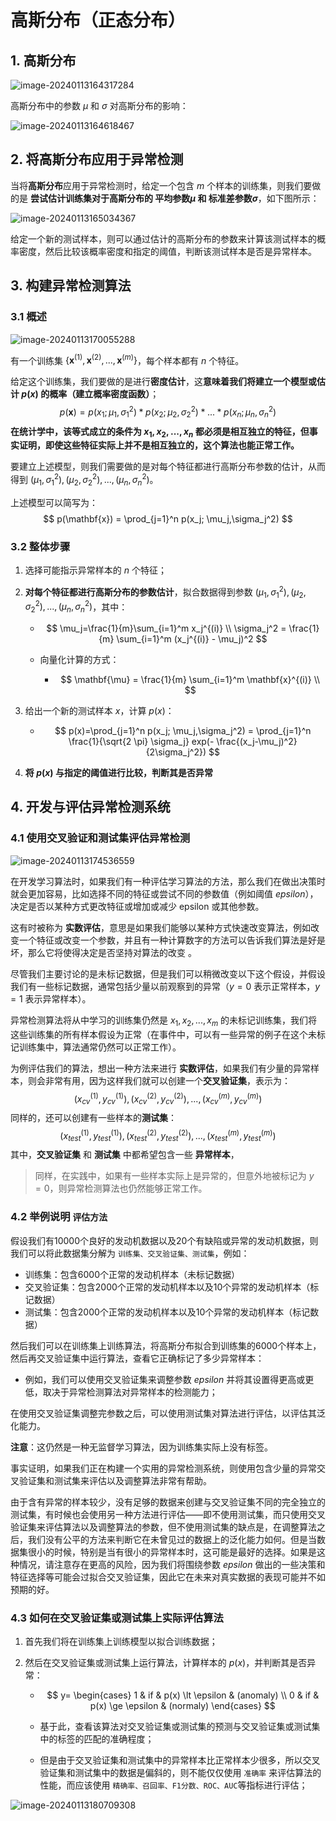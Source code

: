 # 高斯分布（正态分布）

## 1. 高斯分布

![image-20240113164317284](C:\Users\chen\AppData\Roaming\Typora\typora-user-images\image-20240113164317284.png) 



高斯分布中的参数 $\mu$ 和 $\sigma$ 对高斯分布的影响：

![image-20240113164618467](C:\Users\chen\AppData\Roaming\Typora\typora-user-images\image-20240113164618467.png)



## 2. 将高斯分布应用于异常检测

当将**高斯分布**应用于异常检测时，给定一个包含 $m$ 个样本的训练集，则我们要做的是 **尝试估计训练集对于高斯分布的 平均参数$\mu$ 和 标准差参数$\sigma$**，如下图所示：

![image-20240113165034367](C:\Users\chen\AppData\Roaming\Typora\typora-user-images\image-20240113165034367.png)

给定一个新的测试样本，则可以通过估计的高斯分布的参数来计算该测试样本的概率密度，然后比较该概率密度和指定的阈值，判断该测试样本是否是异常样本。





## 3. 构建异常检测算法

### 3.1 概述

![image-20240113170055288](C:\Users\chen\AppData\Roaming\Typora\typora-user-images\image-20240113170055288.png)

有一个训练集 $\{\mathbf{x}^{(1)},\mathbf{x}^{(2)},...,\mathbf{x}^{(m)}\}$，每个样本都有 $n$ 个特征。

给定这个训练集，我们要做的是进行**密度估计**，这**意味着我们将建立一个模型或估计 $p(x)$ 的概率（建立概率密度函数）**；
$$
p(\mathbf{x})=p(x_1; \mu_1,\sigma_1^2) * p(x_2; \mu_2,\sigma_2^2)* ...*p(x_n; \mu_n,\sigma_n^2)
$$
**在统计学中，该等式成立的条件为 $x_1, x_2, ..., x_n$ 都必须是相互独立的特征，但事实证明，即使这些特征实际上并不是相互独立的，这个算法也能正常工作。**

要建立上述模型，则我们需要做的是对每个特征都进行高斯分布参数的估计，从而得到 $(\mu_1, \sigma_1^2), (\mu_2, \sigma_2^2), ..., (\mu_n, \sigma_n^2)$。

上述模型可以简写为：
$$
p(\mathbf{x}) = \prod_{j=1}^n p(x_j; \mu_j,\sigma_j^2)
$$

### 3.2 整体步骤

1. 选择可能指示异常样本的 $n$ 个特征；

2. **对每个特征都进行高斯分布的参数估计**，拟合数据得到参数 $(\mu_1, \sigma_1^2), (\mu_2, \sigma_2^2), ..., (\mu_n, \sigma_n^2)$，其中：

   - $$
     \mu_j=\frac{1}{m}\sum_{i=1}^m x_j^{(i)} \\
     \sigma_j^2 = \frac{1}{m} \sum_{i=1}^m (x_j^{(i)} - \mu_j)^2
     $$

   - 向量化计算的方式：

     - $$
       \mathbf{\mu} = \frac{1}{m} \sum_{i=1}^m \mathbf{x}^{(i)} \\
       $$

3. 给出一个新的测试样本 $x$，计算 $p(x)$：

   - $$
     p(x)=\prod_{j=1}^n p(x_j; \mu_j,\sigma_j^2) = \prod_{j=1}^n \frac{1}{\sqrt{2 \pi} \sigma_j} exp(- \frac{(x_j-\mu_j)^2}{2\sigma_j^2})
     $$

4. **将 $p(x)$ 与指定的阈值进行比较，判断其是否异常**



## 4. 开发与评估异常检测系统

### 4.1 使用交叉验证和测试集评估异常检测

![image-20240113174536559](C:\Users\chen\AppData\Roaming\Typora\typora-user-images\image-20240113174536559.png)

在开发学习算法时，如果我们有一种评估学习算法的方法，那么我们在做出决策时就会更加容易，比如选择不同的特征或尝试不同的参数值（例如阈值 $epsilon$），决定是否以某种方式更改特征或增加或减少 epsilon 或其他参数。

这有时被称为 **实数评估**，意思是如果我们能够以某种方式快速改变算法，例如改变一个特征或改变一个参数，并且有一种计算数字的方法可以告诉我们算法是好是坏，那么它将使得决定是否坚持对算法的改变 。



尽管我们主要讨论的是未标记数据，但是我们可以稍微改变以下这个假设，并假设我们有一些标记数据，通常包括少量以前观察到的异常（$y=0$ 表示正常样本，$y=1$ 表示异常样本）。

异常检测算法将从中学习的训练集仍然是 $x_1, x_2,...,x_m$ 的未标记训练集，我们将这些训练集的所有样本假设为正常（在事件中，可以有一些异常的例子在这个未标记训练集中，算法通常仍然可以正常工作）。

为例评估我们的算法，想出一种方法来进行 **实数评估**，如果我们有少量的异常样本，则会非常有用，因为这样我们就可以创建一个**交叉验证集**，表示为：
$$
(x_{cv}^{(1)}, y_{cv}^{(1)}),  (x_{cv}^{(2)}, y_{cv}^{(2)}),...,(x_{cv}^{(m)}, y_{cv}^{(m)})
$$
同样的，还可以创建有一些样本的**测试集**：
$$
(x_{test}^{(1)}, y_{test}^{(1)}),  (x_{test}^{(2)}, y_{test}^{(2)}),...,(x_{test}^{(m)}, y_{test}^{(m)})
$$
其中，**交叉验证集** 和 **测试集** 中都希望包含一些 **异常样本**，

> 同样，在实践中，如果有一些样本实际上是异常的，但意外地被标记为 $y=0$，则异常检测算法也仍然能够正常工作。



### 4.2 举例说明 `评估方法`

假设我们有10000个良好的发动机数据以及20个有缺陷或异常的发动机数据，则我们可以将此数据集分解为 `训练集、交叉验证集、测试集`，例如：

- 训练集：包含6000个正常的发动机样本（未标记数据）
- 交叉验证集：包含2000个正常的发动机样本以及10个异常的发动机样本（标记数据）
- 测试集：包含2000个正常的发动机样本以及10个异常的发动机样本（标记数据）

然后我们可以在训练集上训练算法，将高斯分布拟合到训练集的6000个样本上，然后再交叉验证集中运行算法，查看它正确标记了多少异常样本：

- 例如，我们可以使用交叉验证集来调整参数 $epsilon$ 并将其设置得更高或更低，取决于异常检测算法对异常样本的检测能力；

在使用交叉验证集调整完参数之后，可以使用测试集对算法进行评估，以评估其泛化能力。



**注意**：这仍然是一种无监督学习算法，因为训练集实际上没有标签。

事实证明，如果我们正在构建一个实用的异常检测系统，则使用包含少量的异常交叉验证集和测试集来评估以及调整算法非常有帮助。



由于含有异常的样本较少，没有足够的数据来创建与交叉验证集不同的完全独立的测试集，有时候也会使用另一种方法进行评估——即不使用测试集，而只使用交叉验证集来评估算法以及调整算法的参数，但不使用测试集的缺点是，在调整算法之后，我们没有公平的方法来判断它在未曾见过的数据上的泛化能力如何。但是当数据集很小的时候，特别是当有很小的异常样本时，这可能是最好的选择。如果是这种情况，请注意存在更高的风险，因为我们将围绕参数 $epsilon$ 做出的一些决策和特征选择等可能会过拟合交叉验证集，因此它在未来对真实数据的表现可能并不如预期的好。



### 4.3 如何在交叉验证集或测试集上实际评估算法

1. 首先我们将在训练集上训练模型以拟合训练数据；

2. 然后在交叉验证集或测试集上运行算法，计算样本的 $p(x)$，并判断其是否异常：

   - $$
     y=
     \begin{cases}
     1 & if & p(x) \lt \epsilon & (anomaly) \\
     0 & if & p(x) \ge \epsilon & (normaly)
     \end{cases}
     $$

   - 基于此，查看该算法对交叉验证集或测试集的预测与交叉验证集或测试集中的标签的匹配的准确程度；

   - 但是由于交叉验证集和测试集中的异常样本比正常样本少很多，所以交叉验证集和测试集中的数据是偏斜的，则不能仅仅使用 `准确率` 来评估算法的性能，而应该使用 `精确率、召回率、F1分数、ROC、AUC`等指标进行评估；

![image-20240113180709308](C:\Users\chen\AppData\Roaming\Typora\typora-user-images\image-20240113180709308.png)